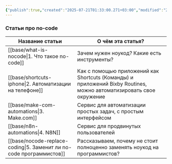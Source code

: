 ```yaml
---
{"publish":true,"created":"2025-07-21T01:33:00.271+03:00","modified":"2025-08-02T13:34:54.599+03:00","cssclasses":""}
---
```



### Статьи про no-code

| Название статьи                                                | О чём эта статья?                                                                                                   |
| -------------------------------------------------------------- | ------------------------------------------------------------------------------------------------------------------- |
| [[base/what-is-nocode\|1. Что такое no-code]]                       | Зачем нужен ноукод? Какие есть инструменты?                                                                         |
| [[base/shortcuts-iphone\|2. Автоматизации на телефоне]]             | Как с помощью приложений как Shortcuts (Команды) и приложений Bixby Routines, можно автоматизировать свое окружение |
| [[base/make-com-automations\|3. Make.com]]                          | Сервис для автоматизации простых задач, с простым интерфейсом                                                       |
| [[base/n8n-automations\|4. N8N]]                                    | Сервис для продвинутых пользователей                                                                                |
| [[base/nocode-replace-coding\|5. Заменит ли no-code программистов]] | Рассказываем, почему не стоит полноценно заменять ноукод на программистов?                                          |
